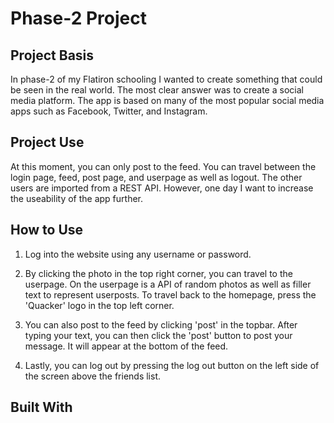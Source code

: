 
# Phase-2 Project

## Project Basis
In phase-2 of my Flatiron schooling I wanted to create something that could be seen in the real world. The most clear answer was to create a social media platform. The app is based on many of the most popular social media apps such as Facebook, Twitter, and Instagram.

## Project Use
At this moment, you can only post to the feed. You can travel between the login page, feed, post page, and userpage as well as logout. The other users are imported from a REST API. However, one day I want to increase the useability of the app further.  

## How to Use
1. Log into the website using any username or password.

2. By clicking the photo in the top right corner, you can travel to the userpage. On the userpage is a API of random photos as well as filler text to represent userposts. To travel back to the homepage, press the 'Quacker' logo in the top left corner.

3. You can also post to the feed by clicking 'post' in the topbar. After typing your text, you can then click the 'post' button to post your message. It will appear at the bottom of the feed.

4. Lastly, you can log out by pressing the log out button on the left side of the screen above the friends list.

## Built With
